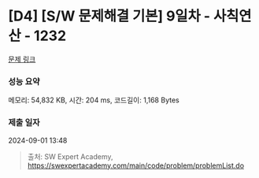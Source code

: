 # [D4] [S/W 문제해결 기본] 9일차 - 사칙연산 - 1232 

[문제 링크](https://swexpertacademy.com/main/code/problem/problemDetail.do?contestProbId=AV141J8KAIcCFAYD) 

### 성능 요약

메모리: 54,832 KB, 시간: 204 ms, 코드길이: 1,168 Bytes

### 제출 일자

2024-09-01 13:48



> 출처: SW Expert Academy, https://swexpertacademy.com/main/code/problem/problemList.do